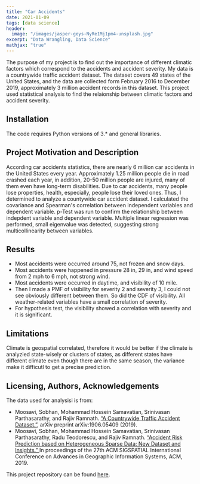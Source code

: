 ```yaml
---
title: "Car Accidents"
date: 2021-01-09
tags: [data science]
header:
  image: "/images/jasper-geys-NyRe1Mj1pm4-unsplash.jpg"
excerpt: "Data Wrangling, Data Science"
mathjax: "true"
---
```


The purpose of my project is to find out the importance of different climatic factors which correspond to the accidents and accident severity. My data is a countrywide traffic accident dataset. The dataset covers 49 states of the United States, and the data are collected form February 2016 to December 2019, approximately 3 million accident records in this dataset. This project used statistical analysis to find the relaionship between climatic factors and accident severity. 

## Installation
The code requires Python versions of 3.* and general libraries.

## Project Motivation and Description
According car accidents statistics, there are nearly 6 million car accidents in the United States every year. Approximately 1.25 million people die in road crashed each year, in addition, 20-50 million people are injured, many of them even have long-term disabilities. Due to car accidents, many people lose properties, health, especially, people lose their loved ones. Thus, I determined to analyze a countywide car accident dataset. I calculated the covariance and Spearman's correlation between independent variables and dependent variable. p-Test was run to confirm the relationship between indepdent variable and dependent variable. Multiple linear regression was performed, small eigenvalue was detected, suggesting strong multicollinearity between variables.  

## Results
* Most accidents were occurred around 75, not frozen and snow days.
* Most accidents were happened in pressure 28 in, 29 in, and wind speed from 2 mph to 6 mph, not strong wind.
* Most accidents were occurred in daytime, and visibility of 10 mile.
* Then I made a PMF of visibility for severity 2 and severity 3, I could not see obviously different between them. So did the CDF of visibility. All weather-related variables have a small correlation of severity. 
* For hypothesis test, the visibility showed a correlation with severity and it is significant.  

## Limitations
Climate is geospatial correlated, therefore it would be better if the climate is analyzied state-wisely or clusters of states, as different states have different climate even though there are in the same season, the variance make it difficutl to get a precise prediction.

## Licensing, Authors, Acknowledgements
The data used for analysisi is from:
* Moosavi, Sobhan, Mohammad Hossein Samavatian, Srinivasan Parthasarathy, and Rajiv Ramnath. [“A Countrywide Traffic Accident Dataset.”](https://arxiv.org/abs/1906.05409), arXiv preprint arXiv:1906.05409 (2019).
* Moosavi, Sobhan, Mohammad Hossein Samavatian, Srinivasan Parthasarathy, Radu Teodorescu, and Rajiv Ramnath. [“Accident Risk Prediction based on Heterogeneous Sparse Data: New Dataset and Insights.” ](https://arxiv.org/abs/1909.09638) In proceedings of the 27th ACM SIGSPATIAL International Conference on Advances in Geographic Information Systems, ACM, 2019.



This project repository can be found [here](https://github.com/Cristinazhang09/Jingru_projects/tree/main/Car%20Accidents).

